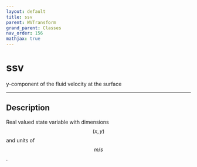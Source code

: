 ```yaml
---
layout: default
title: ssv
parent: WVTransform
grand_parent: Classes
nav_order: 156
mathjax: true
---
```


#  ssv

y-component of the fluid velocity at the surface


---

## Description
Real valued state variable with dimensions $$(x,y)$$ and units of $$m/s$$.

